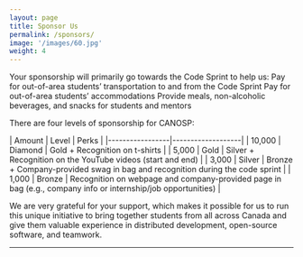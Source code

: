```yaml
---
layout: page
title: Sponsor Us
permalink: /sponsors/
image: '/images/60.jpg'
weight: 4
---
```


Your sponsorship will primarily go towards the Code Sprint to help us:
Pay for out-of-area students’ transportation to and from the Code Sprint
Pay for out-of-area students’ accommodations
Provide meals, non-alcoholic beverages, and snacks for students and mentors

There are four levels of sponsorship for CANOSP:

| Amount | Level | Perks |
|-----------------|-------------------|
| 10,000 | Diamond | Gold + Recognition on t-shirts |
| 5,000 | Gold | Silver +  Recognition on the YouTube videos (start and end) |
| 3,000 | Silver | Bronze + Company-provided swag in bag and recognition during the code sprint |
| 1,000 | Bronze | Recognition on webpage and company-provided page in bag (e.g., company info or internship/job opportunities) |

We are very grateful for your support, which makes it possible for us to run this unique initiative to bring together students from all across Canada and give them valuable experience in distributed development, open-source software, and teamwork.

***
